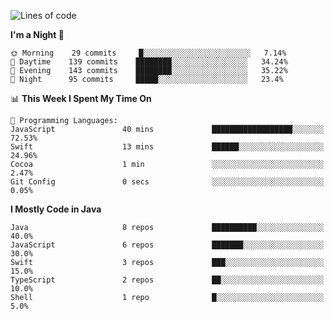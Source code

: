 <!--START_SECTION:waka-->
![Lines of code](https://img.shields.io/badge/From%20Hello%20World%20I%27ve%20Written-150037%20lines%20of%20code-blue)

**I'm a Night 🦉** 

```text
🌞 Morning    29 commits     █░░░░░░░░░░░░░░░░░░░░░░░░   7.14% 
🌆 Daytime    139 commits    ████████░░░░░░░░░░░░░░░░░   34.24% 
🌃 Evening    143 commits    ████████░░░░░░░░░░░░░░░░░   35.22% 
🌙 Night      95 commits     █████░░░░░░░░░░░░░░░░░░░░   23.4%

```


📊 **This Week I Spent My Time On** 

```text
💬 Programming Languages: 
JavaScript               40 mins             ██████████████████░░░░░░░   72.53% 
Swift                    13 mins             ██████░░░░░░░░░░░░░░░░░░░   24.96% 
Cocoa                    1 min               ░░░░░░░░░░░░░░░░░░░░░░░░░   2.47% 
Git Config               0 secs              ░░░░░░░░░░░░░░░░░░░░░░░░░   0.05%

```

**I Mostly Code in Java** 

```text
Java                     8 repos             ██████████░░░░░░░░░░░░░░░   40.0% 
JavaScript               6 repos             ███████░░░░░░░░░░░░░░░░░░   30.0% 
Swift                    3 repos             ███░░░░░░░░░░░░░░░░░░░░░░   15.0% 
TypeScript               2 repos             ██░░░░░░░░░░░░░░░░░░░░░░░   10.0% 
Shell                    1 repo              █░░░░░░░░░░░░░░░░░░░░░░░░   5.0%

```



<!--END_SECTION:waka-->
